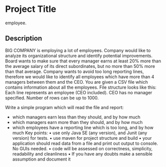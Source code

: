 # Project Title

employee.

## Description

BIG COMPANY is employing a lot of employees. Company would like to analyze its organizational
structure and identify potential improvements. Board wants to make sure that every manager earns
at least 20% more than the average salary of its direct subordinates, but no more than 50% more
than that average. Company wants to avoid too long reporting lines, therefore we would like to
identify all employees which have more than 4 managers between them and the CEO.
You are given a CSV file which contains information about all the employees. File structure looks like
this:
Each line represents an employee (CEO included). CEO has no manager specified. Number of rows
can be up to 1000.

Write a simple program which will read the file and report:
- which managers earn less than they should, and by how much
- which managers earn more than they should, and by how much
- which employees have a reporting line which is too long, and by how much
  Key points:
  • use only Java SE (any version), and Junit (any version) for tests.
  • use maven for project structure and build
  • your application should read data from a file and print out output to console. No GUIs
  needed.
  • code will be assessed on correctness, simplicity, readability and cleanliness
  • If you have any doubts make a sensible assumption and document it